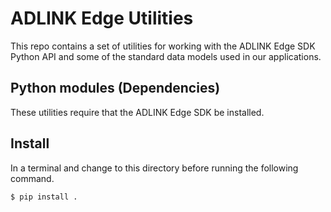 # ADLINK Edge Utilities
This repo contains a set of utilities for working with the ADLINK Edge SDK Python API and some of the standard data models used in our applications.

## Python modules (Dependencies)
These utilities require that the ADLINK Edge SDK be installed.

## Install
In a terminal and change to this directory before running the following command.
```bash
$ pip install .
```

